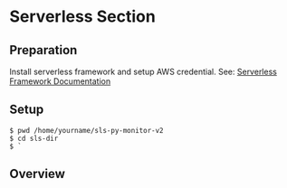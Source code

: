 # Serverless Section
## Preparation
Install serverless framework and setup AWS credential. See: [Serverless Framework Documentation](https://github.com/nkchan/sls-py-monitor-v2)
## Setup

```
$ pwd /home/yourname/sls-py-monitor-v2
$ cd sls-dir
$ `
```

## Overview
